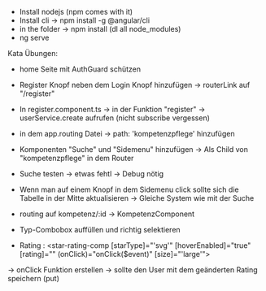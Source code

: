 - Install nodejs (npm comes with it)
- Install cli -> npm install -g @angular/cli
- in the folder -> npm install (dl all node_modules)
- ng serve


Kata Übungen:
- home Seite mit AuthGuard schützen
- Register Knopf neben dem Login Knopf hinzufügen -> routerLink auf "/register"
- In register.component.ts -> in der Funktion "register" -> userService.create aufrufen (nicht subscribe vergessen)
- in dem app.routing Datei -> path: 'kompetenzpflege' hinzufügen
- Komponenten "Suche" und "Sidemenu" hinzufügen -> Als Child von "kompetenzpflege" in dem Router
- Suche testen -> etwas fehtl -> Debug nötig
- Wenn man auf einem Knopf in dem Sidemenu click sollte sich die Tabelle in der Mitte aktualisieren
	-> Gleiche System wie mit der Suche

- routing auf kompetenz/:id -> KompetenzComponent
- Typ-Combobox auffüllen und richtig selektieren
- Rating : 
<star-rating-comp [starType]="'svg'" [hoverEnabled]="true" [rating]="" (onClick)="onClick($event)"
					[size]="'large'">
</star-rating-comp> 

-> onClick Funktion erstellen -> sollte den User mit dem geänderten Rating speichern (put)
